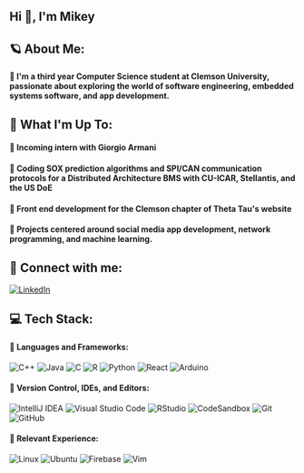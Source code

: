 ## Hi 👋, I'm Mikey

## 🪐 About Me:
#### 💠 I'm a third year Computer Science student at Clemson University, passionate about exploring the world of software engineering, embedded systems software, and app development.

## 🛫 What I'm Up To:
#### 💠 Incoming intern with Giorgio Armani
#### 💠 Coding SOX prediction algorithms and SPI/CAN communication protocols for a Distributed Architecture BMS with CU-ICAR, Stellantis, and the US DoE
#### 💠 Front end development for the Clemson chapter of Theta Tau's website 
#### 💠 Projects centered around social media app development, network programming, and machine learning.

## 👔 Connect with me:
[![LinkedIn](https://img.shields.io/badge/linkedin-%230077B5.svg?style=for-the-badge&logo=linkedin&logoColor=white)](https://www.linkedin.com/in/michael-schoonmaker/)


## 💻 Tech Stack:
#### 💠 Languages and Frameworks: 
![C++](https://img.shields.io/badge/c++-%2300599C.svg?style=for-the-badge&logo=c%2B%2B&logoColor=white) ![Java](https://img.shields.io/badge/java-%23ED8B00.svg?style=for-the-badge&logo=openjdk&logoColor=white) ![C](https://img.shields.io/badge/c-%2300599C.svg?style=for-the-badge&logo=c&logoColor=white) ![R](https://img.shields.io/badge/r-%23276DC3.svg?style=for-the-badge&logo=r&logoColor=white) ![Python](https://img.shields.io/badge/python-3670A0?style=for-the-badge&logo=python&logoColor=ffdd54) ![React](https://img.shields.io/badge/react-%2320232a.svg?style=for-the-badge&logo=react&logoColor=%2361DAFB) ![Arduino](https://img.shields.io/badge/-Arduino-00979D?style=for-the-badge&logo=Arduino&logoColor=white)

#### 💠 Version Control, IDEs, and Editors:
![IntelliJ IDEA](https://img.shields.io/badge/IntelliJIDEA-000000.svg?style=for-the-badge&logo=intellij-idea&logoColor=white) ![Visual Studio Code](https://img.shields.io/badge/Visual%20Studio%20Code-0078d7.svg?style=for-the-badge&logo=visual-studio-code&logoColor=white) ![RStudio](https://img.shields.io/badge/RStudio-4285F4?style=for-the-badge&logo=rstudio&logoColor=white) ![CodeSandbox](https://img.shields.io/badge/Codesandbox-040404?style=for-the-badge&logo=codesandbox&logoColor=DBDBDB) ![Git](https://img.shields.io/badge/git-%23F05033.svg?style=for-the-badge&logo=git&logoColor=white) ![GitHub](https://img.shields.io/badge/github-%23121011.svg?style=for-the-badge&logo=github&logoColor=white)

#### 💠 Relevant Experience:
![Linux](https://img.shields.io/badge/Linux-FCC624?style=for-the-badge&logo=linux&logoColor=black) ![Ubuntu](https://img.shields.io/badge/Ubuntu-E95420?style=for-the-badge&logo=ubuntu&logoColor=white) ![Firebase](https://img.shields.io/badge/firebase-a08021?style=for-the-badge&logo=firebase&logoColor=ffcd34) ![Vim](https://img.shields.io/badge/VIM-%2311AB00.svg?style=for-the-badge&logo=vim&logoColor=white)
